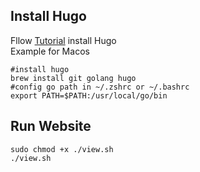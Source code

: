 ## Install Hugo
Fllow [Tutorial](https://wowchemy.com/docs/install-locally/) install Hugo  
Example for Macos
```
#install hugo
brew install git golang hugo
#config go path in ~/.zshrc or ~/.bashrc
export PATH=$PATH:/usr/local/go/bin
```
## Run Website
```
sudo chmod +x ./view.sh
./view.sh
```
